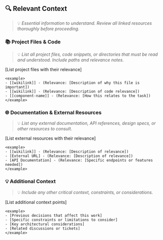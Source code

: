 ## 🔍 Relevant Context
> 💡 *Essential information to understand. Review all linked resources thoroughly before proceeding.*

### 📚 Project Files & Code
> 💡 *List all project files, code snippets, or directories that must be read and understood. Include paths and relevance notes.*

[List project files with their relevance]

```
<example>
- [[wikilink]] - (Relevance: [Description of why this file is important])
- [[wikilink]] - (Relevance: [Description of code relevance])
- [[component-name]] - (Relevance: [How this relates to the task])
</example>
```

### 🌐 Documentation & External Resources
> 💡 *List any external documentation, API references, design specs, or other resources to consult.*

[List external resources with their relevance]

```
<example>
- [[wikilink]] - (Relevance: [Description of relevance])
- [External URL] - (Relevance: [Description of relevance])
- [API Documentation] - (Relevance: [Specific endpoints or features needed])
</example>
```

### 💡 Additional Context
> 💡 *Include any other critical context, constraints, or considerations.*

[List additional context points]

```
<example>
- [Previous decisions that affect this work]
- [Specific constraints or limitations to consider]
- [Key architectural considerations]
- [Related discussions or tickets]
</example>
```
